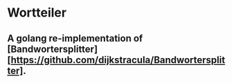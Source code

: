 # Wortteiler

## A golang re-implementation of [Bandwortersplitter][https://github.com/dijkstracula/Bandwortersplitter].